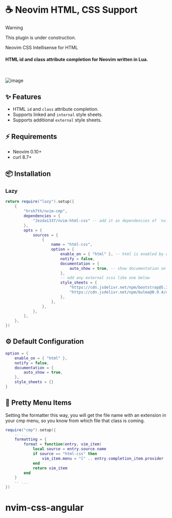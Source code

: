 # ☕ Neovim HTML, CSS Support

> [!WARNING]
> This plugin is under construction.

Neovim CSS Intellisense for HTML

#### HTML id and class attribute completion for Neovim written in Lua.

<br />

![image](https://github.com/user-attachments/assets/c2e49c08-ca03-42f4-a973-6330ae211da3)

## ✨ Features

- HTML `id` and `class` attribute completion.
- Supports linked and `internal` style sheets.
- Supports additional `external` style sheets.

## ⚡️ Requirements

- Neovim 0.10+
- curl 8.7+

## 📦 Installation

### Lazy

```lua
return require("lazy").setup({
    {
        "hrsh7th/nvim-cmp",
        dependencies = {
            "Jezda1337/nvim-html-css" -- add it as dependencies of `nvim-cmp` or standalone plugin
        },
        opts = {
            sources = {
                {
                    name = "html-css",
                    option = {
                        enable_on = { "html" }, -- html is enabled by default
                        notify = false,
                        documentation = {
                            auto_show = true, -- show documentation on select
                        },
                        -- add any external scss like one below
                        style_sheets = {
                            "https://cdn.jsdelivr.net/npm/bootstrap@5.3.0/dist/css/bootstrap.min.css",
                            "https://cdn.jsdelivr.net/npm/bulma@0.9.4/css/bulma.min.css",
                        },
                    },
                },
            },
        },
    },
})
```

## ⚙ Default Configuration

```lua
option = {
    enable_on = { "html" },
    notify = false,
    documentation = {
        auto_show = true,
    },
    style_sheets = {}
}
```

## 🤩 Pretty Menu Items

Setting the formatter this way, you will get the file name with an extension in your cmp menu, so you know from which file that class is coming.

```lua
require("cmp").setup({
    -- ...
    formatting = {
        format = function(entry, vim_item)
            local source = entry.source.name
            if source == "html-css" then
                vim_item.menu = "[" .. entry.completion_item.provider .. "]" or "[html-css]"
            end
            return vim_item
        end
    }
    -- ...
})
```
# nvim-css-angular
